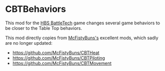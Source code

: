 # CBTBehaviors
This mod for the [HBS BattleTech](http://battletechgame.com/) game changes several game behaviors to be closer to the Table Top behaviors.

This mod directly copies from [McFistyBuns's](https://github.com/McFistyBuns) excellent mods, which sadly are no longer updated:

* <https://github.com/McFistyBuns/CBTHeat>
* <https://github.com/McFistyBuns/CBTPiloting>
* <https://github.com/McFistyBuns/CBTMovement>

